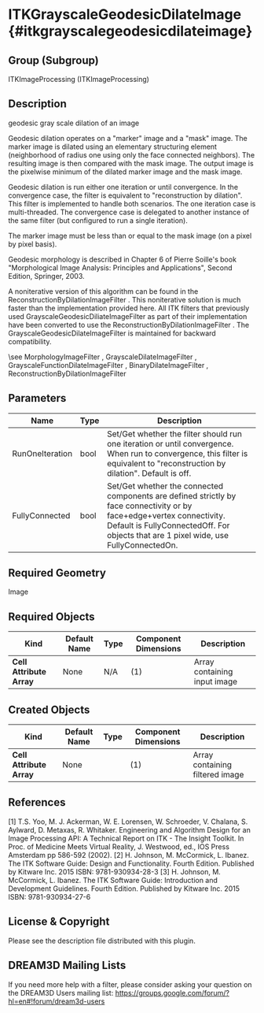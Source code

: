 ITKGrayscaleGeodesicDilateImage {#itkgrayscalegeodesicdilateimage}
===============================

## Group (Subgroup) ##
ITKImageProcessing (ITKImageProcessing)

## Description ##
geodesic gray scale dilation of an image

Geodesic dilation operates on a "marker" image and a "mask" image. The marker image is dilated using an elementary structuring element (neighborhood of radius one using only the face connected neighbors). The resulting image is then compared with the mask image. The output image is the pixelwise minimum of the dilated marker image and the mask image.

Geodesic dilation is run either one iteration or until convergence. In the convergence case, the filter is equivalent to "reconstruction by dilation". This filter is implemented to handle both scenarios. The one iteration case is multi-threaded. The convergence case is delegated to another instance of the same filter (but configured to run a single iteration).

The marker image must be less than or equal to the mask image (on a pixel by pixel basis).

Geodesic morphology is described in Chapter 6 of Pierre Soille's book "Morphological Image Analysis: Principles and Applications", Second Edition, Springer, 2003.

A noniterative version of this algorithm can be found in the ReconstructionByDilationImageFilter . This noniterative solution is much faster than the implementation provided here. All ITK filters that previously used GrayscaleGeodesicDiliateImageFilter as part of their implementation have been converted to use the ReconstructionByDilationImageFilter . The GrayscaleGeodesicDilateImageFilter is maintained for backward compatibility.

\see MorphologyImageFilter , GrayscaleDilateImageFilter , GrayscaleFunctionDilateImageFilter , BinaryDilateImageFilter , ReconstructionByDilationImageFilter

## Parameters ##
| Name | Type | Description |
|------|------|------|
| RunOneIteration | bool| Set/Get whether the filter should run one iteration or until convergence. When run to convergence, this filter is equivalent to "reconstruction by dilation". Default is off. |
| FullyConnected | bool| Set/Get whether the connected components are defined strictly by face connectivity or by face+edge+vertex connectivity. Default is FullyConnectedOff. For objects that are 1 pixel wide, use FullyConnectedOn. |


## Required Geometry ##
Image

## Required Objects ##
| Kind | Default Name | Type | Component Dimensions | Description |
|------|--------------|-------------|---------|-----|
| **Cell Attribute Array** | None | N/A | (1)  | Array containing input image

## Created Objects ##
| Kind | Default Name | Type | Component Dimensions | Description |
|------|--------------|-------------|---------|-----|
| **Cell Attribute Array** | None |  | (1)  | Array containing filtered image

## References ##
[1] T.S. Yoo, M. J. Ackerman, W. E. Lorensen, W. Schroeder, V. Chalana, S. Aylward, D. Metaxas, R. Whitaker. Engineering and Algorithm Design for an Image Processing API: A Technical Report on ITK - The Insight Toolkit. In Proc. of Medicine Meets Virtual Reality, J. Westwood, ed., IOS Press Amsterdam pp 586-592 (2002). 
[2] H. Johnson, M. McCormick, L. Ibanez. The ITK Software Guide: Design and Functionality. Fourth Edition. Published by Kitware Inc. 2015 ISBN: 9781-930934-28-3
[3] H. Johnson, M. McCormick, L. Ibanez. The ITK Software Guide: Introduction and Development Guidelines. Fourth Edition. Published by Kitware Inc. 2015 ISBN: 9781-930934-27-6

## License & Copyright ##

Please see the description file distributed with this plugin.

## DREAM3D Mailing Lists ##

If you need more help with a filter, please consider asking your question on the DREAM3D Users mailing list:
https://groups.google.com/forum/?hl=en#!forum/dream3d-users
